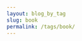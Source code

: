 ```yaml
---
layout: blog_by_tag
slug: book
permalink: /tags/book/
---
```

<script type="text/javascript">
	newGame("book");
	notifyMapName("도서관");
</script>